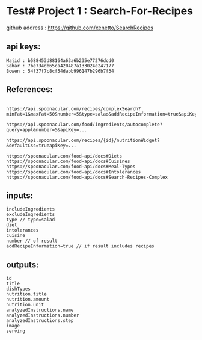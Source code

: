 # Test# Project 1 : Search-For-Recipes
github address : https://github.com/xenetto/SearchRecipes

## api keys:
``` 
Majid : b588453d88164a63a6b235e77276dcd0
Sahar : 7be734db65ca420487a133024e247177
Bowen : 54f37f7c8cf54dabb996147b296b7f34
```

## References:
```

https://api.spoonacular.com/recipes/complexSearch?minFat=1&maxFat=50&number=5&type=salad&addRecipeInformation=true&apiKey=...

https://api.spoonacular.com/food/ingredients/autocomplete?query=appl&number=5&apiKey=...

https://api.spoonacular.com/recipes/{id}/nutritionWidget?&defaultCss=trueapiKey=...

https://spoonacular.com/food-api/docs#Diets
https://spoonacular.com/food-api/docs#Cuisines
https://spoonacular.com/food-api/docs#Meal-Types
https://spoonacular.com/food-api/docs#Intolerances
https://spoonacular.com/food-api/docs#Search-Recipes-Complex

```

## inputs:
    includeIngredients
    excludeIngredients
    type // type=salad
    diet
    intolerances
    cuisine
    number // of result
    addRecipeInformation=true // if result includes recipes

## outputs:
    id
    title
    dishTypes
    nutrition.title
    nutrition.amount
    nutrition.unit
    analyzedInstructions.name
    analyzedInstructions.number
    analyzedInstructions.step
    image
    serving
